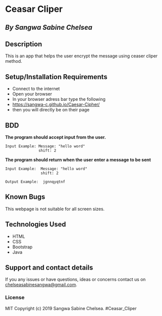 # Ceasar Cliper

## *By Sangwa Sabine Chelsea*

## Description

This is an app that helps the user encrypt the message using ceaser cliper method.

## Setup/Installation Requirements
* Connect to the internet
* Open your browser
* In your browser adress bar type the following
* https://sangwa-c.github.io/Caesar-Cipher/
* then you will directly be on their page


## BDD

**The program should accept input from the user.**

    Input Example: Message: "hello word"
                   shift: 2

**The program should return when the user enter a message to be sent** 

    Input Example:  Message: "hello word"
                    shift: 2

    Output Example:  jgnnqyqtnf
 
## Known Bugs
This webpage is not suitable for all screen sizes.

## Technologies Used
* HTML
* CSS
* Bootstrap
* Java
 
## Support and contact details
If you any issues or have questions, ideas or concerns contact us on chelseasabinesangwa@gmail.com.

### License
MIT Copyright (c) 2019 Sangwa Sabine Chelsea. #Ceasar_Cliper 